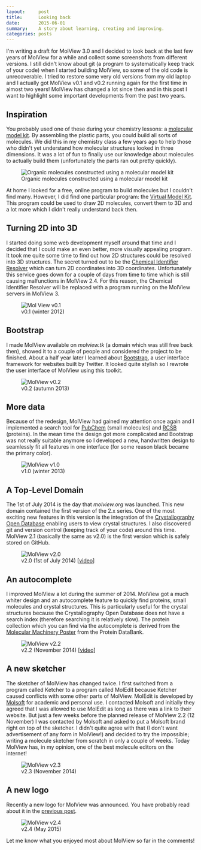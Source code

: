 ```yaml
---
layout:     post
title:      Looking back
date:       2015-06-01
summary:    A story about learning, creating and improving.
categories: posts
---
```


I'm writing a draft for MolView 3.0 and I decided to look back at the last few
years of MolView for a while and collect some screenshots from different versions.
I still didn't know about git (a program to systematically keep track of your code)
when I started building MolView, so some of the old code is unrecoverable.
I tried to restore some very old versions from my old laptop and I actually got
MolView v0.1 and v0.2 running again for the first time in almost two years!
MolView has changed a lot since then and in this post I want to highlight some
important developments from the past two years.

Inspiration
-----------
You probably used one of these during your chemistry lessons: a [molecular model kit].
By assembling the plastic parts, you could build all sorts of molecules.
We did this in my chemistry class a few years ago to help those who didn't yet
understand how molecular structures looked in three dimensions. It was a lot of
fun to finally use our knowledge about molecules to actually build them
(unfortunately the parts ran out pretty quickly).

<figure>
    <img src="{{ site.url }}/img/2015-05-30-organic-kit.png" alt="Organic molecules constructed using a molecular model kit">
    <figcaption>
        Organic molecules constructed using a molecular model kit
    </figcaption>
</figure>

At home I looked for a free, online program to build molecules but I couldn't
find many. However, I did find one particular program: the [Virtual Model Kit].
This program could be used to draw 2D molecules, convert them to 3D and a lot
more which I didn't really understand back then.

Turning 2D into 3D
------------------
I started doing some web development myself around that time and I decided that
I could make an even better, more visually appealing program. It took me quite
some time to find out how 2D structures could be resolved into 3D structures.
The secret turned out to be the [Chemical Identifier Resolver] which can turn
2D coordinates into 3D coordinates. Unfortunately this service goes down for a
couple of days from time to time which is still causing malfunctions in MolView 2.4.
For this reason, the Chemical Identifier Resolver will be replaced with a program
running on the MolView servers in MolView 3.

<figure>
    <img class="backdrop" src="{{ site.url }}/img/history/molview-v0.1.png" alt="Mol View v0.1">
    <figcaption>
        v0.1 (winter 2012)
    </figcaption>
</figure>

Bootstrap
---------
I made MolView available on *molview.tk* (a domain which was still free back then),
showed it to a couple of people and considered the project to be finished.
About a half year later I learned about [Bootstrap], a user interface framework
for websites built by Twitter. It looked quite stylish so I rewrote the user
interface of MolView using this toolkit.

<figure>
    <img class="backdrop" src="{{ site.url }}/img/history/molview-v0.2.png" alt="MolView v0.2">
    <figcaption>
        v0.2 (autumn 2013)
    </figcaption>
</figure>

More data
---------
Because of the redesign, MolView had gained my attention once again and I
implemented a search tool for [PubChem] (small molecules) and [RCSB] (proteins).
In the mean time the design got more complicated and Bootstrap was not really
suitable anymore so I developed a new, handwritten design to seamlessly fit all
features in one interface (for some reason black became the primary color).

<figure>
    <img class="backdrop" src="{{ site.url }}/img/history/molview-v1.0.png" alt="MolView v1.0">
    <figcaption>
        v1.0 (winter 2013)
    </figcaption>
</figure>

A Top-Level Domain
------------------
The 1st of July 2014 is the day that *molview.org* was launched. This new domain
contained the first version of the 2.x series. One of the most exciting new features
in this version is the integration of the [Crystallography Open Database] enabling
users to view crystal structures.
I also discovered git and version control (keeping track of your code) around this
time. MolView 2.1 (basically the same as v2.0) is the first version which is safely
stored on GitHub.

<figure>
    <img class="backdrop" src="{{ site.url }}/img/history/molview-v2.0.png" alt="MolView v2.0">
    <figcaption>
        v2.0 (1st of July 2014) [<a href="https://www.youtube.com/watch?v=NtQYwBrGZhU">video</a>]
    </figcaption>
</figure>

An autocomplete
---------------
I improved MolView a lot during the summer of 2014. MolView got a much whiter
design and an autocomplete feature to quickly find proteins, small molecules and
crystal structures.
This is particularly useful for the crystal structures because the Crystallography
Open Database does not have a search index (therefore searching it is relatively slow).
The protein collection which you can find via the autocomplete is derived from
the [Molecular Machinery Poster] from the Protein DataBank.

<figure>
    <img class="backdrop" src="{{ site.url }}/img/history/molview-v2.2.png" alt="MolView v2.2">
    <figcaption>
        v2.2 (November 2014) [<a href="https://www.youtube.com/watch?v=xDr9hn7cpLA">video</a>]
    </figcaption>
</figure>

A new sketcher
--------------
The sketcher of MolView has changed twice. I first switched from a program
called Ketcher to a program called MolEdit because Ketcher caused conflicts with
some other parts of MolView. MolEdit is developed by [Molsoft] for academic and
personal use. I contacted Molsoft and initially they agreed that I was allowed
to use MolEdit as long as there was a link to their website. But just a few
weeks before the planned release of MolView 2.2 (12 November) I was contacted by
Molsoft and asked to put a Molsoft brand right on top of the sketcher. I didn't
quite agree with that (I don't want advertisement of any form in MolView!) and
decided to try the impossible; writing a molecule sketcher from scratch in only
a couple of weeks. Today MolView has, in my opinion, one of the best molecule
editors on the internet!

<figure>
    <img class="backdrop" src="{{ site.url }}/img/history/molview-v2.3.png" alt="MolView v2.3">
    <figcaption>
        v2.3 (November 2014)
    </figcaption>
</figure>

A new logo
----------
Recently a new logo for MolView was announced. You have probably read about it
in the [previous post](http://blog.molview.org/posts/2015/05/23/a-new-logo/).

<figure>
    <img class="backdrop" src="{{ site.url }}/img/history/molview-v2.4.png" alt="MolView v2.4">
    <figcaption>
        v2.4 (May 2015)
    </figcaption>
</figure>

Let me know what you enjoyed most about MolView so far in the comments!

[molecular model kit]: http://www.molymod.com/
[Virtual Model Kit]: http://chemagic.com/JSmolVMK2.htm
[Chemical Identifier Resolver]: http://cactus.nci.nih.gov/chemical/structure
[Bootstrap]: http://getbootstrap.com/
[PubChem]: https://pubchem.ncbi.nlm.nih.gov/
[RCSB]: http://www.rcsb.org/
[Crystallography Open Database]: http://www.crystallography.net/
[Molecular Machinery Poster]: http://www.rcsb.org/pdb/static.do?p=general_information/news_publications/newsletters/2004q1/poster_available.html
[Molsoft]: http://www.molsoft.com/
